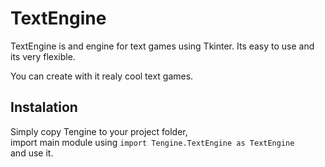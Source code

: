 # TextEngine
TextEngine is and engine for text games using Tkinter. 
Its easy to use and its very flexible.  
  
You can create with it realy cool text games.  

## Instalation
Simply copy Tengine to your project folder,  
import main module using ``import Tengine.TextEngine as TextEngine``  
and use it.

